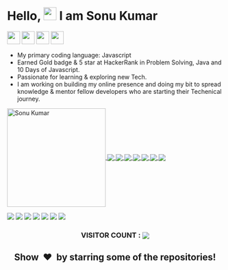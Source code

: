 # Hello, <img src="https://raw.githubusercontent.com/SonuKumar81800/SonuKumar81800/main/wave.gif" width="30px"> I am Sonu Kumar

[<img height="30" src="https://img.shields.io/badge/linkedin-blue.svg?&style=for-the-badge&logo=linkedin&logoColor=white" />][linkedin]
[<img height="30" src = "https://img.shields.io/badge/Facebook-%23E4405F.svg?&style=for-the-badge&logo=facebook&logoColor=white">][facebook]
[<img height="30" src="https://img.shields.io/badge/Hackerrank-%231DA1F2.svg?&style=for-the-badge&logo=hackerrank&logoColor=black" />][hackerrank]
[<img height="30" src="https://img.shields.io/badge/twitter-%231DA1F2.svg?&style=for-the-badge&logo=twitter&logoColor=white" />][twitter]

- My primary coding language: Javascript
- Earned Gold badge & 5 star at HackerRank in Problem Solving, Java and 10 Days of Javascript.
- Passionate for learning & exploring new Tech.
- I am working on building my online presence and doing my bit to spread knowledge & mentor fellow developers who are starting their Techenical journey.

<a href="https://github.com/SonuKumar81800/">
  <img align="center" height="230px" src="https://github-readme-streak-stats.herokuapp.com/?user=SonuKumar81800&theme=chartreuse-dark&layout=compact" alt="Sonu Kumar" />  
  <img align="center" src="https://github-profile-trophy.vercel.app/?username=SonuKumar81800&column=2&row=2&layout=compact&theme=darkhub&no-frame=true&no-bg=true"/>
</a>
<a href="https://github.com/SonuKumar81800/">
  <img  align="center" src="https://github-readme-stats.vercel.app/api/top-langs/?username=SonuKumar81800&theme=chartreuse-dark&langs_count=5&count_private=true"/>
</a>
<a href="https://github.com/SonuKumar81800/">
  <img align="center" src="https://github-readme-stats.vercel.app/api/?username=SonuKumar81800&theme=chartreuse-dark&count_private=true&show_icons=true&line_height=40" />
</a>
<a href="https://github.com/SonuKumar81800/SonuKumar81800">
  <img  align="center" src="https://github-readme-stats.vercel.app/api/pin/?username=SonuKumar81800&repo=SonuKumar81800&theme=chartreuse-dark&show_owner=true" />
</a>
<a href="https://github.com/SonuKumar81800/React-Practice.git">
  <img  align="center" src="https://github-readme-stats.vercel.app/api/pin/?username=SonuKumar81800&repo=React-Practice&theme=chartreuse-dark&show_owner=true" />
</a>
<a href="https://github.com/SonuKumar81800/B.tech-Practice-Session">
  <img  align="center" src="https://github-readme-stats.vercel.app/api/pin/?username=SonuKumar81800&repo=B.tech-Practice-Session&theme=chartreuse-dark&show_owner=true" />
</a>
<a href="https://github.com/SonuKumar81800/WebD-club-project">
  <img  align="center" src="https://github-readme-stats.vercel.app/api/pin/?username=SonuKumar81800&repo=WebD-club-project&theme=chartreuse-dark&show_owner=true" />
</a>

![](https://img.shields.io/badge/PROGRAMMING_/_SCRIPTING_LANGUAGES-JavaScript,_Java,_C,_C++-informational?style=flat&logo=JavaScript&logoColor=f7df1e&color=003366)
![](https://img.shields.io/badge/MARKUP_LANGUAGES-HTML,_XML-informational?style=flat&logo=HTML5&logoColor=fffff&color=003366)
![](https://img.shields.io/badge/DATABASE-MONGODB,_SQL-informational?style=flat&logo=MongoDB&logoColor=47A248&color=003366)
![](https://img.shields.io/badge/OPERATING_SYSTEM-WINDOWS,_LINUX-informational?style=flat&logo=Linux&logoColor=fffff&color=003366)
![](https://img.shields.io/badge/FRAMEWORK-Reactjs,_Nodejs,_Express-informational?style=flat&logo=Node.js&logoColor=fffff&color=003366)
![](https://img.shields.io/badge/FAVORITE_TEXT_EDITOR-VISUAL_STUDIO_CODE-informational?style=flat&logo=Xcode&logoColor=fffff&color=003366)
![](https://img.shields.io/badge/STYLESHEET_LANGUAGES-CSS-informational?style=flat&logo=CSS3&logoColor=fffff&color=003366)

<h3 align="center">VISITOR COUNT :  <img align="center" src="https://profile-counter.glitch.me/SonuKumar81800/count.svg"/></h3>

[twitter]: https://twitter.com/sonukum27391549
[linkedin]: https://www.linkedin.com/in/sonukumar81800/
[facebook]: https://www.facebook.com/kumar.sonusingh.37454/
[hackerrank]: https://www.hackerrank.com/sonu_kumar_08

<h2 align="center">Show  &nbsp;❤️&nbsp; by starring some of the repositories!</h2>
